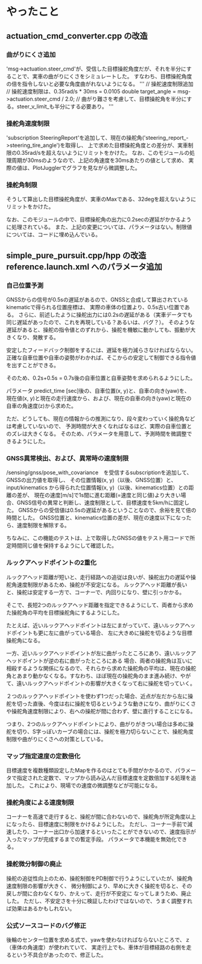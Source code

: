 # やったこと

## actuation_cmd_converter.cpp の改造

### 曲がりにくさ追加
'msg->actuation.steer_cmd'が、受信した目標操舵角度だが、それを半分にすることで、実車の曲がりにくさをシミュレートした。
すなわち、目標操舵角度の倍を指令しないと必要な角度曲がれないようになる。
'''
  // 操舵速度制限追加
  // 操舵速度制限は、0.35rad/s * 30ms = 0.0105
  double target_angle = msg->actuation.steer_cmd / 2.0; // 曲がり難さを考慮して、目標操舵角を半分にする。steer_v_limit_も半分にする必要あり。
'''

### 操舵角速度制限
'subscription SteeringReport'を追加して、現在の操舵角('steering_report_->steering_tire_angle')を取得し、
上で求めた目標操舵角度との差分が、実車制限の0.35rad/sを超えないようにリミットをかけた。
なお、このモジュールの処理周期が30msのようなので、上記の角速度を30msあたりの値として求め、
実際の値は、PlotJugglerでグラフを見ながら微調整した。

### 操舵角制限
そうして算出した目標操舵角度が、実車のMaxである、32degを超えないようにリミットをかけた。

なお、このモジュールの中で、目標操舵角の出力に0.2secの遅延がかかるように処理されている。
また、上記の変更については、パラメータはない。制限値については、コードに埋め込んでいる。

## simple_pure_pursuit.cpp/hpp の改造 reference.launch.xml へのパラメータ追加

### 自己位置予測
GNSSからの信号が0.5sの遅延があるので、GNSSと合成して算出されているkinematicで得られる位置座標は、
実際の車体の位置より、0.5s古い位置である。
さらに、前述したように操舵出力には0.2sの遅延がある（実車データでも同じ遅延があったので、これを再現している？あるいは、バグ？）。
そのような遅延があると、操舵の指令値とのずれから、操舵を機敏に動かしても、振動が大きくなり、発散する。

安定したフィードバック制御をするには、遅延を極力減らさなければならない。
正確な自車位置や自車の姿勢がわかれば、そこからの安定して制御できる指令値を出すことができる。

そのため、0.2s+0.5s = 0.7s後の自車位置と自車姿勢を求められるようにした。

パラメータ predict_time [sec]後の、自車位置(x, y)と、自車の向き(yaw)を、
現在値(x, y)と現在の走行速度から、および、現在の自車の向き(yaw)と現在の自車の角速度(z)から求めた。

ただ、どうしても、現在の情報からの推測になり、段々変わっていく操舵角などは考慮していないので、
予測時間が大きくなればなるほど、実際の自車位置とのズレは大きくなる。
そのため、パラメータを用意して、予測時間を微調整できるようにした。

### GNSS異常検出、および、異常時の速度制限
/sensing/gnss/pose_with_covariance　を受信するsubscriptionを追加して、GNSSの出力値を取得し、
その位置情報(x, y)（以後、GNSS位置）と、input/kinematics から得られた位置情報(x, y)（以後、kinematics位置）との距離の差が、
現在の速度[m/s]で1s間に進む距離(=速度と同じ値)より大きい場合、GNSS信号の異常と判断し、速度制限として、目標速度を5km/hに固定した。
GNSSからの受信値は0.5sの遅延があるということなので、余裕を見て倍の時間とした。
GNSS位置と、kinematics位置の差が、現在の速度以下になったら、速度制限を解除する。

ちなみに、この機能のテストは、上で取得したGNSSの値をテスト用コードで所定時間同じ値を保持するようにして確認した。

### ルックアヘッドポイントの2重化
ルックアヘッド距離が短いと、走行経路への追従は良いが、操舵出力の遅延や操舵角速度制限があるため、操舵が不安定になる。
ルックアヘッド距離が長いと、操舵は安定する一方で、コーナーで、内回りになり、壁に引っかかる。

そこで、長短2つのルックアヘッド距離を指定できるようにして、両者から求めた操舵角の平均を目標操舵角にするようにした。

たとえば、近いルックアヘッドポイントは左にまがっていて、遠いルックアヘッドポイントも更に左に曲がっている場合、
左に大きめに操舵を切るような目標操舵角になる。

一方、近いルックアヘッドポイントが左に曲がったところにあり、遠いルックアヘッドポイントが逆の右に曲がったところにある
場合、両者の操舵角は互いに相殺するような関係になるので、それらから求めた操舵角の平均は、現在の操舵角とあまり動かなくなる。すなわち、ほぼ現在の操舵角のまま進み続け、やがて、遠いルックアヘッドポイントの影響が大きくなって右に操舵を切っていく。

２つのルックアヘッドポイントを使わず1つだった場合、近点が左だから左に操舵を切った直後、今度は右に操舵を切るというような動きになり、曲がりにくさや操舵角速度制限により、右への操舵が間に合わず、壁に直行することになる。

つまり、2つのルックアヘッドポイントにより、曲がりがきつい場合は多めに操舵を切り、S字っぽいカーブの場合には、操舵を極力切らないことで、操舵角度制限や曲がりにくさへの対策としている。

### マップ指定速度の定数倍化
目標速度を複数種類設定したMapを作るのはとても手間がかかるので、パラメータで指定された定数で、マップから読み込んだ目標速度を定数倍加する処理を追加した。
これにより、現場での速度の微調整などが可能になる。

### 操舵角度による速度制限
コーナーを高速で走行すると、操舵が間に合わないので、操舵角が所定角度以上になったら、目標速度に制限をかけるようにした。
ただし、コーナー手前で減速したり、コーナー出口から加速するといったことができないので、速度指示が入ったマップが完成するまでの暫定手段。
パラメータで本機能を無効化できる。

### 操舵微分制御の廃止
操舵の追従性向上のため、操舵制御をPD制御で行うようにしていたが、操舵角速度制限の影響が大きく、
微分制御により、早めに大きく操舵を切ると、その戻しが間に合わなくなり、かえって、走行が不安定に
なってしまうため、廃止した。
ただし、不安定さを十分に検証したわけではないので、うまく調整すれば効果はあるかもしれない。

### 公式ソースコードのバグ修正
後輪のセンター位置を求める式で、yawを使わなければならないところで、ｚ（車体の角速度）が使われていて、
実走行上でも、車体が目標経路の右側を走るという不具合があったので、修正した。


